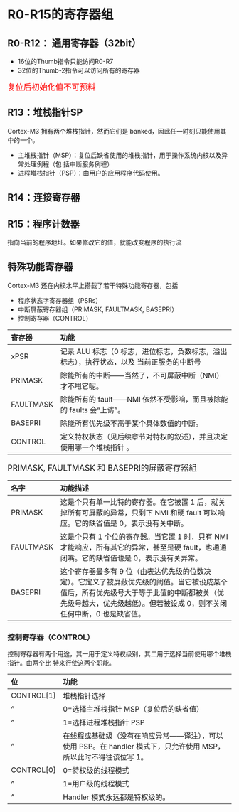# R0-R15的寄存器组


## R0-R12： 通用寄存器（32bit）
- 16位的Thumb指令只能访问R0-R7
- 32位的Thumb-2指令可以访问所有的寄存器
  
<font color=red size=4>复位后初始化值不可预料</font>

## R13：堆栈指针SP
Cortex-M3 拥有两个堆栈指针，然而它们是 banked，因此任一时刻只能使用其中的一个。 
- 主堆栈指针（MSP）：复位后缺省使用的堆栈指针，用于操作系统内核以及异常处理例程（包 括中断服务例程） 
- 进程堆栈指针（PSP）：由用户的应用程序代码使用。

## R14：连接寄存器

## R15：程序计数器
指向当前的程序地址。如果修改它的值，就能改变程序的执行流

## 特殊功能寄存器
Cortex-M3 还在内核水平上搭载了若干特殊功能寄存器，包括
- 程序状态字寄存器组（PSRs）
- 中断屏蔽寄存器组（PRIMASK, FAULTMASK, BASEPRI）
- 控制寄存器（CONTROL）

寄存器|功能 
:--|:--
xPSR|记录 ALU 标志（0 标志，进位标志，负数标志，溢出标志），执行状态，以及 当前正服务的中断号 
PRIMASK|除能所有的中断——当然了，不可屏蔽中断（NMI）才不甩它呢。 
FAULTMASK|除能所有的 fault——NMI 依然不受影响，而且被除能的 faults 会“上访”。 
BASEPRI|除能所有优先级不高于某个具体数值的中断。 
CONTROL|定义特权状态（见后续章节对特权的叙述），并且决定使用哪一个堆栈指针 。

<font size=4>PRIMASK, FAULTMASK 和 BASEPRI的屏蔽寄存器組</font>

名字|功能描述
:--|:--
PRIMASK|这是个只有单一比特的寄存器。在它被置 1 后，就关掉所有可屏蔽的异常，只剩下 NMI 和硬 fault 可以响应。它的缺省值是 0，表示没有关中断。
FAULTMASK|这是个只有 1 个位的寄存器。当它置 1 时，只有 NMI 才能响应，所有其它的异常，甚至是硬 fault，也通通闭嘴。它的缺省值也是 0，表示没有关异常。
BASEPRI|这个寄存器最多有 9 位（由表达优先级的位数决定）。它定义了被屏蔽优先级的阈值。当它被设成某个值后，所有优先级号大于等于此值的中断都被关（优先级号越大，优先级越低）。但若被设成 0，则不关闭任何中断，0 也是缺省值。

### 控制寄存器（CONTROL）
控制寄存器有两个用途，其一用于定义特权级别，其二用于选择当前使用哪个堆栈指针。由两个比
特来行使这两个职能。

位|功能
|:--|:--
|CONTROL[1]|堆栈指针选择
|^|0=选择主堆栈指针 MSP（复位后的缺省值）
|^|1=选择进程堆栈指针 PSP
|^|在线程或基础级（没有在响应异常——译注），可以使用 PSP。在 handler 模式下，只允许使用 MSP，所以此时不得往该位写 1。
|CONTROL[0]|0=特权级的线程模式
|^|1=用户级的线程模式
|^|Handler 模式永远都是特权级的。

